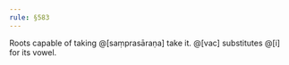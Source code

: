 ```yaml
---
rule: §583
---
```


Roots capable of taking @[saṃprasāraṇa] take it. @[vac] substitutes @[i] for its vowel.